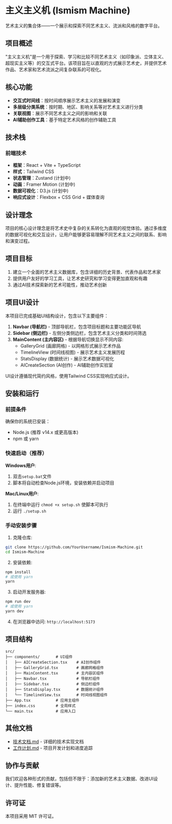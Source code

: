 # 主义主义机 (Ismism Machine)

艺术主义的集合体——一个展示和探索不同艺术主义、流派和风格的数字平台。

## 项目概述

"主义主义机"是一个用于探索、学习和比较不同艺术主义（如印象派、立体主义、超现实主义等）的交互式平台。该项目旨在以直观的方式展示艺术史，并提供艺术作品、艺术家和艺术流派之间复杂联系的可视化。

## 核心功能

- **交互式时间线**：按时间顺序展示艺术主义的发展和演变
- **多层级分类系统**：按时期、地区、影响关系等对艺术主义进行分类
- **关联视图**：展示不同艺术主义之间的影响和关联
- **AI辅助创作工具**：基于特定艺术风格的创作辅助工具

## 技术栈

### 前端技术
- **框架**：React + Vite + TypeScript
- **样式**：Tailwind CSS
- **状态管理**：Zustand (计划中)
- **动画**：Framer Motion (计划中)
- **数据可视化**：D3.js (计划中)
- **响应式设计**：Flexbox + CSS Grid + 媒体查询

## 设计理念

项目的核心设计理念是将艺术史中复杂的关系转化为直观的视觉体验。通过多维度的数据可视化和交互设计，让用户能够更容易理解不同艺术主义之间的联系、影响和演变过程。

## 项目目标

1. 建立一个全面的艺术主义数据库，包含详细的历史背景、代表作品和艺术家
2. 提供用户友好的学习工具，让艺术史研究和学习变得更加直观和有趣
3. 通过AI技术探索新的艺术可能性，推动艺术创新

## 项目UI设计

本项目已完成基础UI结构设计，包含以下主要组件：

1. **Navbar (导航栏)** - 顶部导航栏，包含项目标题和主要功能区导航
2. **Sidebar (侧边栏)** - 左侧分类侧边栏，包含艺术主义分类和时间筛选
3. **MainContent (主内容区)** - 根据导航切换显示不同内容:
   - GalleryGrid (画廊网格) - 以网格形式展示艺术作品
   - TimelineView (时间线视图) - 展示艺术主义发展历程
   - StatsDisplay (数据统计) - 展示艺术数据可视化
   - AICreateSection (AI创作) - AI辅助创作实验室

UI设计遵循现代简约风格，使用Tailwind CSS实现响应式设计。

## 安装和运行

### 前提条件

确保你的系统已安装：

- Node.js (推荐 v14.x 或更高版本)
- npm 或 yarn

### 快速启动（推荐）

**Windows用户**:
1. 双击`setup.bat`文件
2. 脚本将自动检查Node.js环境，安装依赖并启动项目

**Mac/Linux用户**:
1. 在终端中运行 `chmod +x setup.sh` 使脚本可执行
2. 运行 `./setup.sh`

### 手动安装步骤

1. 克隆仓库:
```bash
git clone https://github.com/YourUsername/Ismism-Machine.git
cd Ismism-Machine
```

2. 安装依赖:
```bash
npm install
# 或使用 yarn
yarn
```

3. 启动开发服务器:
```bash
npm run dev
# 或使用 yarn
yarn dev
```

4. 在浏览器中访问: `http://localhost:5173`

## 项目结构
```
src/
├── components/       # UI组件
│   ├── AICreateSection.tsx    # AI创作组件
│   ├── GalleryGrid.tsx        # 画廊网格组件
│   ├── MainContent.tsx        # 主内容区组件
│   ├── Navbar.tsx             # 导航栏组件
│   ├── Sidebar.tsx            # 侧边栏组件
│   ├── StatsDisplay.tsx       # 数据统计组件
│   └── TimelineView.tsx       # 时间线视图组件
├── App.tsx           # 应用主组件
├── index.css         # 全局样式
└── main.tsx          # 应用入口
```

## 其他文档

- [技术文档.md](./技术文档.md) - 详细的技术实现文档
- [工作计划.md](./工作计划.md) - 项目开发计划和进度追踪

## 协作与贡献

我们欢迎各种形式的贡献，包括但不限于：添加新的艺术主义数据、改进UI设计、提升性能、修复错误等。

## 许可证

本项目采用 MIT 许可证。 